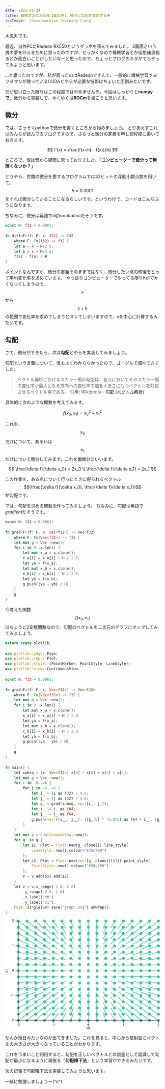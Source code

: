 ```yaml
---
date: 2021-01-24
title: 機械学習のお勉強【其の壱】 微分と勾配を実装するぞ
topImage: ./hero/machine-learning-1.png
---
```


木瓜丸です。

最近、自作PCにRadeon RX550というグラボを積んでみました。
2画面という男の夢を叶えるために買ったのですが、せっかくなので機械学習とか仮想通貨掘るとか面白いことがしたいなーと思ったので、ちょっとブログのネタがてらやってみようと思います。

…と思ったのですが、私が買ったのはRadeonですんで、一般的に機械学習ツヨツヨマンが使っているCUDAとやらが必要な技術はちょいと面倒みたいです。

だが思い立った限りはこの程度ではやめませんぞ。今回はしっかりと**numpyで**、微分から実装して、ゆくゆくは**ROCm**を書こうと思います。

## 微分

では、さっそくpythonで微分を書くところから始めましょう。
とりあえずこれはみんなが読んでるブログですので、さらっと微分の定義を申し訳程度に書いておきます。

$$
f'(x) = \frac{f(x+h) - f(x)}{h}
$$

ところで、僕は昔から疑問に思っておりました。**「コンピューターで微分って無理くないか？」**

どうやら、世間の微分を要するプログラムでは32ビットの浮動小数点数を用いて、$$h = 0.0001$$をすれば微分していることになるらしいです。というわけで、コードはこんなふうになります。

ちなみに、微分は英語で*differentiation*だそうです。

```rust
const H: f32 = 0.0001;

fn diff<F>(f: F, x: f32) -> f32
    where F: Fn(f32) -> f32 {
    let a = x + H/2.0;
    let b = x + H/2.0;
    f(a) - f(b) / H
}
```

ポイントなんですが、微分の定義そのままではなく、微分したい点の前後をとって平均変化率を求めています。
やっぱりコンピューターでやってる限りhがでかくなってしまうので、$$x$$から$$x+h$$の範囲で変化率を求めてしまうとズレてしまいますので、xを中心に計算するみたいです。

## 勾配

さて、微分ができたら、次は**勾配**とやらを実装してみましょう。

勾配という言葉について、僕もよくわからなかったので、ゴーグルで調べてきました。

> ベクトル解析におけるスカラー場の勾配は、各点においてそのスカラー場の変化率が最大となる方向への変化率の値を大きさにもつベクトルを対応させるベクトル場である。
> 引用: Wikipedia - [勾配 (ベクトル解析)](https://ja.wikipedia.org/wiki/%E5%8B%BE%E9%85%8D_(%E3%83%99%E3%82%AF%E3%83%88%E3%83%AB%E8%A7%A3%E6%9E%90))

具体的に次のような関数を考えてみます。

$$
f(x_0, x_1) = x_0^2 + x_1^2
$$

これを、$$x_0$$だけについて、あるいは$$x_1$$だけについて微分してみます。これを偏微分といいます。

$$
\frac{\delta f}{\delta x_0} = 2x_0 \\
\frac{\delta f}{\delta x_1} = 2x_1
$$

この作業を、ある点について行ったときに得られるベクトル$$(\frac{\delta f}{\delta x_0}, \frac{\delta f}{\delta x_1})$$が勾配です。

では、勾配を求める関数を作ってみましょう。
ちなみに、勾配は英語で*gradient*だそうです。

```rust
const H: f32 = 0.0001;

fn grad<F>(f: F, x: Vec<f32>) -> Vec<f32>
    where F: Fn(Vec<f32>) -> f32 {    
    let mut g = Vec::new();
    for i in 0..x.len() {
        let mut x_a = x.clone();
        x_a[i] = x_a[i] + H / 2.0;
        let ya = f(x_a);
        let mut x_b = x.clone();
        x_b[i] = x_b[i] - H / 2.0;
        let yb = f(x_b);
        g.push((ya - yb) / H);
    }
    g 
}
```

今考えた関数$$f(x_0, x_1)$$はちょうど2変数関数なので、勾配のベクトルを二次元のグラフにマップしてみてみましょう。

```rust
extern crate plotlib;

use plotlib::page::Page;
use plotlib::repr::Plot;
use plotlib::style::{PointMarker, PointStyle, LineStyle};
use plotlib::view::ContinuousView;

const H: f32 = 0.0001;

fn grad<F>(f: F, x: Vec<f32>) -> Vec<f32>
    where F: Fn(Vec<f32>) -> f32 {    
    let mut g = Vec::new();
    for i in 0..x.len() {
        let mut x_a = x.clone();
        x_a[i] = x_a[i] + H / 2.0;
        let ya = f(x_a);
        let mut x_b = x.clone();
        x_b[i] = x_b[i] - H / 2.0;
        let yb = f(x_b);
        g.push((ya - yb) / H);
    }
    g 
}

fn main() {
    let subsq = |x: Vec<f32>| x[0] * x[0] + x[1] * x[1];
    let mut g = Vec::new();
    for i in -8..=8 {
        for j in -8..=8 {
            let i_ = (i as f32) / 4.0;
            let j_ = (j as f32) / 4.0;
            let g_ = grad(subsq, vec![i_, j_]);
            let i__ = i_ as f64;
            let j__ = j_ as f64;
            g.push(vec![(i__, j__), ((g_[0] * -0.075) as f64 + i__, (g_[1] * -0.075) as f64 + j__)]);
        }
    }
    let mut v = ContinuousView::new();
    for g_ in g {
        let s1: Plot = Plot::new(g_.clone()).line_style(
            LineStyle::new().colour("#35c799")
        );
        let s2: Plot = Plot::new(vec![g_.clone()[0]]).point_style(
            PointStyle::new().colour("#35c799")
        );
        v = v.add(s1).add(s2);
    }
    let v = v.x_range(-2.0, 2.0)
        .y_range(-2.0, 2.0)
        .x_label("x0")
        .y_label("x1");
    Page::single(&v).save("graph.svg").unwrap();
}
```

![graph.png](./pics/graph.png)

なんか旭日みたいなのが出てきました。これを見ると、中心から放射型にベクトルの大きさが大きくなっていることがわかります。

これをうまいこと利用すると、勾配を正しいベクトルとの誤差として認識して勾配が最小になるように頑張る「**勾配降下法**」という学習ができるみたいです。

次の記事で勾配降下法を実装してみようと思います。

一緒に勉強しましょうー(^o^)
